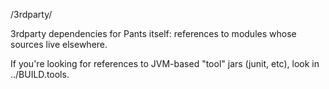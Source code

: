 /3rdparty/

3rdparty dependencies for Pants itself: references to modules whose sources live elsewhere.

If you're looking for references to JVM-based "tool" jars (junit, etc), look in ../BUILD.tools.